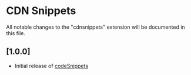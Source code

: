 # CDN Snippets
All notable changes to the "cdnsnippets" extension will be documented in this file.


## [1.0.0]
- Initial release of [codeSnippets](https://github.com/rushikeshmore)